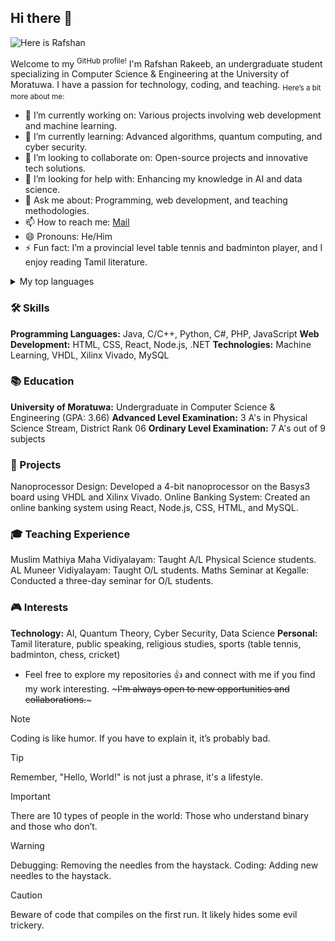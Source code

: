

<!--
**MohamedRafshan/MohamedRafshan** is a ✨ _special_ ✨ repository because its `README.md` (this file) appears on your GitHub profile.

Here are some ideas to get you started:

- 🔭 I’m currently working on ...
- 🌱 I’m currently learning ...
- 👯 I’m looking to collaborate on ...
- 🤔 I’m looking for help with ...
- 💬 Ask me about ...
- 📫 How to reach me: ...
- 😄 Pronouns: ...
- ⚡ Fun fact: ...
-->
## Hi there 👋
<picture>
 <source media="(prefers-color-scheme: dark)" srcset="https://github.com/MohamedRafshan/MohamedRafshan/blob/main/Readme.jpg">
 <source media="(prefers-color-scheme: light)" srcset="https://github.com/MohamedRafshan/MohamedRafshan/blob/main/Readme.jpg">
 <img alt="Here is Rafshan" src="YOUR-DEFAULT-IMAGE">
</picture>



Welcome to my <sup>GitHub profile!</sup> I'm Rafshan Rakeeb, an undergraduate student specializing in Computer Science & Engineering at the University of Moratuwa. I have a passion for technology, coding, and teaching. <sub> Here’s a bit more about me: </sub>

+ 🔭 I’m currently working on: Various projects involving web development and machine learning.
+ 🌱 I’m currently learning: Advanced algorithms, quantum computing, and cyber security.
+ 👯 I’m looking to collaborate on: Open-source projects and innovative tech solutions.
+ 🤔 I’m looking for help with: Enhancing my knowledge in AI and data science.
+ 💬 Ask me about: Programming, web development, and teaching methodologies.
+ 📫 How to reach me: [Mail](rakeebrafshan4@gmil.com)
+ 😄 Pronouns: He/Him
+ ⚡ Fun fact: I’m a provincial level table tennis and badminton player, and I enjoy reading Tamil literature.

<details>
<summary>My top languages</summary>

| Rank | Languages |
|-----:|-----------|
|     1| JavaScript|
|     2| Python    |
|     3| SQL       |
|     4| Java      |
|     5| .NET      |
|     6| React     |


</details>


### 🛠️ Skills
**Programming Languages:** Java, C/C++, Python, C#, PHP, JavaScript
**Web Development:** HTML, CSS, React, Node.js, .NET
**Technologies:** Machine Learning, VHDL, Xilinx Vivado, MySQL

### 📚 Education
**University of Moratuwa:** Undergraduate in Computer Science & Engineering (GPA: 3.66)
**Advanced Level Examination:** 3 A's in Physical Science Stream, District Rank 06
**Ordinary Level Examination:** 7 A's out of 9 subjects

### 📝 Projects
Nanoprocessor Design: Developed a 4-bit nanoprocessor on the Basys3 board using VHDL and Xilinx Vivado.
Online Banking System: Created an online banking system using React, Node.js, CSS, HTML, and MySQL.

### 🎓 Teaching Experience
Muslim Mathiya Maha Vidiyalayam: Taught A/L Physical Science students.
AL Muneer Vidiyalayam: Taught O/L students.
Maths Seminar at Kegalle: Conducted a three-day seminar for O/L students.

### 🎮 Interests
**Technology:** AI, Quantum Theory, Cyber Security, Data Science
**Personal:** Tamil literature, public speaking, religious studies, sports (table tennis, badminton, chess, cricket)



- Feel free to explore my repositories :+1: and connect with me if you find my work interesting. ~~~I'm always open to new opportunities and collaborations.~~~

>[!NOTE]
>Coding is like humor. If you have to explain it, it’s probably bad.

>[!TIP]
>Remember, "Hello, World!" is not just a phrase, it's a lifestyle.

>[!IMPORTANT]
>There are 10 types of people in the world: Those who understand binary and those who don’t.

>[!WARNING]
>Debugging: Removing the needles from the haystack. Coding: Adding new needles to the haystack.

>[!CAUTION]
>Beware of code that compiles on the first run. It likely hides some evil trickery.
